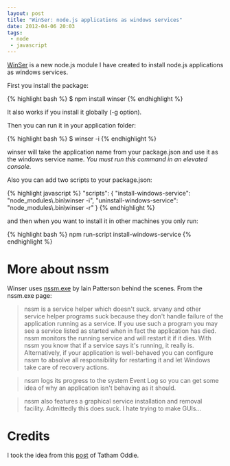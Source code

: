 ```yaml
---
layout: post
title: "WinSer: node.js applications as windows services"
date: 2012-04-06 20:03
tags: 
 - node
 - javascript
---
```


[WinSer](http://jfromaniello.github.com/winser) is a new node.js module I have created to install node.js applications as windows services.

First you install the package:

{% highlight bash %}
$ npm install winser
{% endhighlight %}

It also works if you install it globally (-g option).

Then you can run it in your application folder:

{% highlight bash %}
$ winser -i
{% endhighlight %}

winser will take the application name from your package.json and use it as the windows service name. 
*You must run this command in an elevated console.*

Also you can add two scripts to your package.json:

{% highlight javascript %}
"scripts": {
    "install-windows-service": "node_modules\\.bin\\winser -i",
    "uninstall-windows-service": "node_modules\\.bin\\winser -r"
  }
{% endhighlight %}

and then when you want to install it in other machines you only run:

{% highlight bash %}
npm run-script install-windows-service
{% endhighlight %}

More about nssm
===============

Winser uses [nssm.exe](http://nssm.cc/) by Iain Patterson behind the scenes. From the nssm.exe page:

> nssm is a service helper which doesn't suck. srvany and other service helper programs suck because they don't handle failure of the application running as a service. If you use such a program you may see a service listed as started when in fact the application has died. nssm monitors the running service and will restart it if it dies. With nssm you know that if a service says it's running, it really is. Alternatively, if your application is well-behaved you can configure nssm to absolve all responsibility for restarting it and let Windows take care of recovery actions.

> nssm logs its progress to the system Event Log so you can get some idea of why an application isn't behaving as it should.

> nssm also features a graphical service installation and removal facility. Admittedly this does suck. I hate trying to make GUIs...

Credits
=======

I took the idea from this [post](http://blog.tatham.oddie.com.au/2011/03/16/node-js-on-windows/) of Tatham Oddie.